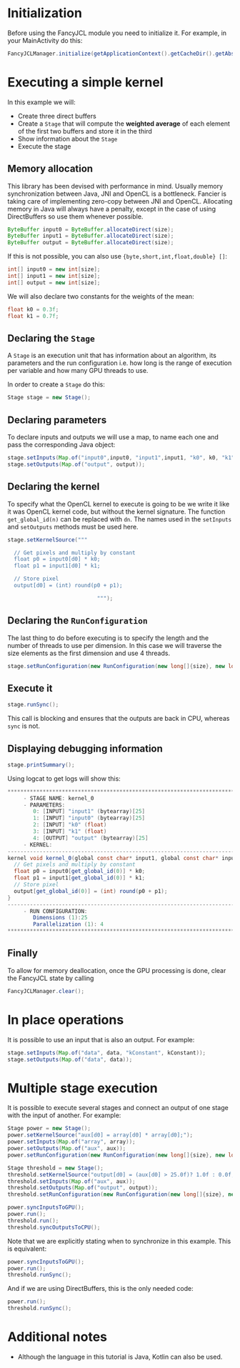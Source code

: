# Initialization

Before using the FancyJCL module you need to initialize it. For example, in your MainActivity do
this:

```java
FancyJCLManager.initialize(getApplicationContext().getCacheDir().getAbsolutePath());
```

# Executing a simple kernel

In this example we will:

- Create three direct buffers
- Create a `Stage` that will compute the <b>weighted average</b> of each element of the first two buffers
  and store it in the third
- Show information about the `Stage`
- Execute the stage

## Memory allocation

This library has been devised with performance in mind. Usually memory synchronization between Java,
JNI and OpenCL is a bottleneck. Fancier is taking care of implementing zero-copy between JNI and
OpenCL. Allocating memory in Java will always have a penalty, except in the case of using
DirectBuffers so use them whenever possible.

```java
ByteBuffer input0 = ByteBuffer.allocateDirect(size);
ByteBuffer input1 = ByteBuffer.allocateDirect(size);
ByteBuffer output = ByteBuffer.allocateDirect(size);
```

If this is not possible, you can also use `{byte,short,int,float,double} []`:

```java
int[] input0 = new int[size];
int[] input1 = new int[size];
int[] output = new int[size];
```
We will also declare two constants for the weights of the mean:

```java
float k0 = 0.3f;
float k1 = 0.7f;
```

## Declaring the `Stage`

A `Stage` is an execution unit that has information about an algorithm, its parameters and the run
configuration i.e. how long is the range of execution per variable and how many GPU threads to use.

In order to create a `Stage` do this:

```java
Stage stage = new Stage();
```

## Declaring parameters

To declare inputs and outputs we will use a map, to name each one and pass the corresponding Java
object:

```java
stage.setInputs(Map.of("input0",input0, "input1",input1, "k0", k0, "k1", k1));
stage.setOutputs(Map.of("output", output));
```

## Declaring the kernel

To specify what the OpenCL kernel to execute is going to be we write it like it was OpenCL kernel code, but without the kernel signature. The function `get_global_id(n)`  can be replaced with `dn`. The names used in the `setInputs` and `setOutputs` methods must be used here.

```java
stage.setKernelSource("""

  // Get pixels and multiply by constant
  float p0 = input0[d0] * k0;
  float p1 = input1[d0] * k1;

  // Store pixel
  output[d0] = (int) round(p0 + p1);

                            """);
```

## Declaring the `RunConfiguration`
The last thing to do before executing is to specify the length and the number of threads to use per dimension. In this case we will traverse the size elements as the first dimension and use 4 threads.
```java
stage.setRunConfiguration(new RunConfiguration(new long[]{size}, new long[]{4}));
```

## Execute it

```java
stage.runSync();
```
This call is blocking and ensures that the outputs are back in CPU, whereas `sync` is not.

## Displaying debugging information

```java
stage.printSummary();
```

Using logcat to get logs will show this:

```java
********************************************************************************
	 - STAGE NAME: kernel_0
	 - PARAMETERS:
		0: [INPUT] "input1" (bytearray)[25]
		1: [INPUT] "input0" (bytearray)[25]
		2: [INPUT] "k0" (float)
		3: [INPUT] "k1" (float)
		4: [OUTPUT] "output" (bytearray)[25]
	 - KERNEL:
--------------------------------------------------------------------------------
kernel void kernel_0(global const char* input1, global const char* input0, const float k0, const float k1, global char* output) {
  // Get pixels and multiply by constant
  float p0 = input0[get_global_id(0)] * k0;
  float p1 = input1[get_global_id(0)] * k1;
  // Store pixel
  output[get_global_id(0)] = (int) round(p0 + p1);
}
--------------------------------------------------------------------------------
	 - RUN CONFIGURATION:
		Dimensions (1):25
		Parallelization (1): 4
********************************************************************************
```

## Finally
To allow for memory deallocation, once the GPU processing is done, clear the FancyJCL state by calling
```java
FancyJCLManager.clear();
```

# In place operations

It is possible to use an input that is also an output. For example:

```java
stage.setInputs(Map.of("data", data, "kConstant", kConstant));
stage.setOutputs(Map.of("data", data));
```

# Multiple stage execution
It is possible to execute several stages and connect an output of one stage with the input of another. For example:

```java
Stage power = new Stage();
power.setKernelSource("aux[d0] = array[d0] * array[d0];");
power.setInputs(Map.of("array", array));
power.setOutputs(Map.of("aux", aux));
power.setRunConfiguration(new RunConfiguration(new long[]{size}, new long[]{1}));

Stage threshold = new Stage();
threshold.setKernelSource("output[d0] = (aux[d0] > 25.0f)? 1.0f : 0.0f;");
threshold.setInputs(Map.of("aux", aux));
threshold.setOutputs(Map.of("output", output));
threshold.setRunConfiguration(new RunConfiguration(new long[]{size}, new long[]{1}));

power.syncInputsToGPU();
power.run();
threshold.run();
threshold.syncOutputsToCPU();
```
Note that we are explicitly stating when to synchronize in this example. This is equivalent:
```java
power.syncInputsToGPU();
power.run();
threshold.runSync();
```
And if we are using DirectBuffers, this is the only needed code:
```java
power.run();
threshold.runSync();
```


# Additional notes
- Although the language in this tutorial is Java, Kotlin can also be used.
